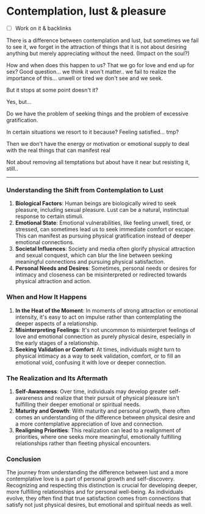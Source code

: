 # Contemplation, lust & pleasure

- [ ]  Work on it & backlinks

There is a difference between contemplation and lust, but sometimes we fail to see it, we forget in the attraction of things that it is not about desiring anything but merely appreciating without the need. (Impact on the soul?)

How and when does this happen to us? That we go for love and end up for sex? Good question… we think it won't matter.. we fail to realize the importance of this… unwell or tired we don't see and we seek.

But it stops at some point doesn't it?

Yes, but…

Do we have the problem of seeking things and the problem of excessive gratification.

In certain situations we resort to it because? Feeling satisfied… tmp?

Then we don't have the energy or motivation or emotional supply to deal with the real things that can manifest real

Not about removing all temptations but about have it near but resisting it, still..

---

### **Understanding the Shift from Contemplation to Lust**

1. **Biological Factors**: Human beings are biologically wired to seek pleasure, including sexual pleasure. Lust can be a natural, instinctual response to certain stimuli.
2. **Emotional State**: Emotional vulnerabilities, like feeling unwell, tired, or stressed, can sometimes lead us to seek immediate comfort or escape. This can manifest as pursuing physical gratification instead of deeper emotional connections.
3. **Societal Influences**: Society and media often glorify physical attraction and sexual conquest, which can blur the line between seeking meaningful connections and pursuing physical satisfaction.
4. **Personal Needs and Desires**: Sometimes, personal needs or desires for intimacy and closeness can be misinterpreted or redirected towards physical attraction and action.

### **When and How It Happens**

1. **In the Heat of the Moment**: In moments of strong attraction or emotional intensity, it's easy to act on impulse rather than contemplating the deeper aspects of a relationship.
2. **Misinterpreting Feelings**: It's not uncommon to misinterpret feelings of love and emotional connection as purely physical desire, especially in the early stages of a relationship.
3. **Seeking Validation or Comfort**: At times, individuals might turn to physical intimacy as a way to seek validation, comfort, or to fill an emotional void, confusing it with love or deeper connection.

### **The Realization and Its Aftermath**

1. **Self-Awareness**: Over time, individuals may develop greater self-awareness and realize that their pursuit of physical pleasure isn't fulfilling their deeper emotional or spiritual needs.
2. **Maturity and Growth**: With maturity and personal growth, there often comes an understanding of the difference between physical desire and a more contemplative appreciation of love and connection.
3. **Realigning Priorities**: This realization can lead to a realignment of priorities, where one seeks more meaningful, emotionally fulfilling relationships rather than fleeting physical encounters.

### **Conclusion**

The journey from understanding the difference between lust and a more contemplative love is a part of personal growth and self-discovery. Recognizing and respecting this distinction is crucial for developing deeper, more fulfilling relationships and for personal well-being. As individuals evolve, they often find that true satisfaction comes from connections that satisfy not just physical desires, but emotional and spiritual needs as well.
